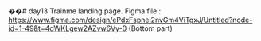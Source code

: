 ��#   d a y 1 3 
 
Trainme landing page.
Figma file : 
 https://www.figma.com/design/ePdxFspnei2nvGm4ViTgxJ/Untitled?node-id=1-49&t=4dWKLgew2AZvw6Vy-0 (Bottom part)

